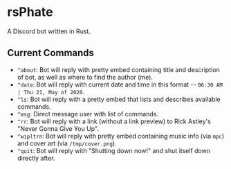 # rsPhate

A Discord bot written in Rust.

## Current Commands

- `^about`: Bot will reply with pretty embed containing title and description of bot, as well as where to find the author (me).
- `^date`: Bot will reply with current date and time in this format -- `06:30 AM | Thu 21, May of 2020`.
- `^ls`: Bot will reply with a pretty embed that lists and describes available commands.
- `^msg`: Direct message user with list of commands.
- `^rr`: Bot will reply with a link (without a link preview) to Rick Astley's "Never Gonna Give You Up".
- `^wipltrn`: Bot will reply with pretty embed containing music info (via `mpc`) and cover art (via `/tmp/cover.png`).
- `^quit`: Bot will reply with "Shutting down now!" and shut itself down directly after.
